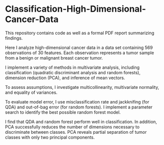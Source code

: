 # Classification-High-Dimensional-Cancer-Data

This repository contains code as well as a formal PDF report summarizing findings.

Here I analyze high-dimensional cancer data in a data set containing 569 observations of 30 features. Each observation represents a tumor sample from a benign or malignant breast cancer tumor.

I implement a variety of methods in multivariate analysis, including classification (quadratic discriminant analysis and random forests), dimension reduction (PCA), and inference of mean vectors.

To assess assumptions, I investigate multicollinearity, multivariate normality, and equality of variances.

To evaluate model error, I use misclassification rate and jackknifing (for QDA) and out-of-bag error (for random forests). I implement a parameter search to identify the best possible random forest model.

I find that QDA and random forest perform well in classification. In addition, PCA successfully reduces the number of dimensions necessary to discriminate between classes. PCA reveals partial separation of tumor classes with only two principal components.
